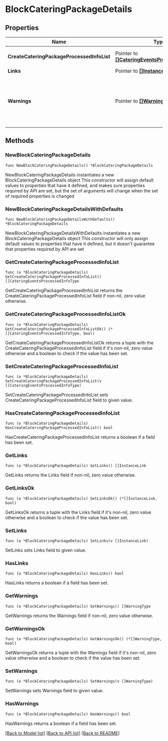 # BlockCateringPackageDetails

## Properties

Name | Type | Description | Notes
------------ | ------------- | ------------- | -------------
**CreateCateringPackageProcessedInfoList** | Pointer to [**[]CateringEventsProcessedInfoType**](CateringEventsProcessedInfoType.md) | Status/Info of the processed package. | [optional] 
**Links** | Pointer to [**[]InstanceLink**](InstanceLink.md) |  | [optional] 
**Warnings** | Pointer to [**[]WarningType**](WarningType.md) | Used in conjunction with the Success elementSpace to define a business error. | [optional] 

## Methods

### NewBlockCateringPackageDetails

`func NewBlockCateringPackageDetails() *BlockCateringPackageDetails`

NewBlockCateringPackageDetails instantiates a new BlockCateringPackageDetails object
This constructor will assign default values to properties that have it defined,
and makes sure properties required by API are set, but the set of arguments
will change when the set of required properties is changed

### NewBlockCateringPackageDetailsWithDefaults

`func NewBlockCateringPackageDetailsWithDefaults() *BlockCateringPackageDetails`

NewBlockCateringPackageDetailsWithDefaults instantiates a new BlockCateringPackageDetails object
This constructor will only assign default values to properties that have it defined,
but it doesn't guarantee that properties required by API are set

### GetCreateCateringPackageProcessedInfoList

`func (o *BlockCateringPackageDetails) GetCreateCateringPackageProcessedInfoList() []CateringEventsProcessedInfoType`

GetCreateCateringPackageProcessedInfoList returns the CreateCateringPackageProcessedInfoList field if non-nil, zero value otherwise.

### GetCreateCateringPackageProcessedInfoListOk

`func (o *BlockCateringPackageDetails) GetCreateCateringPackageProcessedInfoListOk() (*[]CateringEventsProcessedInfoType, bool)`

GetCreateCateringPackageProcessedInfoListOk returns a tuple with the CreateCateringPackageProcessedInfoList field if it's non-nil, zero value otherwise
and a boolean to check if the value has been set.

### SetCreateCateringPackageProcessedInfoList

`func (o *BlockCateringPackageDetails) SetCreateCateringPackageProcessedInfoList(v []CateringEventsProcessedInfoType)`

SetCreateCateringPackageProcessedInfoList sets CreateCateringPackageProcessedInfoList field to given value.

### HasCreateCateringPackageProcessedInfoList

`func (o *BlockCateringPackageDetails) HasCreateCateringPackageProcessedInfoList() bool`

HasCreateCateringPackageProcessedInfoList returns a boolean if a field has been set.

### GetLinks

`func (o *BlockCateringPackageDetails) GetLinks() []InstanceLink`

GetLinks returns the Links field if non-nil, zero value otherwise.

### GetLinksOk

`func (o *BlockCateringPackageDetails) GetLinksOk() (*[]InstanceLink, bool)`

GetLinksOk returns a tuple with the Links field if it's non-nil, zero value otherwise
and a boolean to check if the value has been set.

### SetLinks

`func (o *BlockCateringPackageDetails) SetLinks(v []InstanceLink)`

SetLinks sets Links field to given value.

### HasLinks

`func (o *BlockCateringPackageDetails) HasLinks() bool`

HasLinks returns a boolean if a field has been set.

### GetWarnings

`func (o *BlockCateringPackageDetails) GetWarnings() []WarningType`

GetWarnings returns the Warnings field if non-nil, zero value otherwise.

### GetWarningsOk

`func (o *BlockCateringPackageDetails) GetWarningsOk() (*[]WarningType, bool)`

GetWarningsOk returns a tuple with the Warnings field if it's non-nil, zero value otherwise
and a boolean to check if the value has been set.

### SetWarnings

`func (o *BlockCateringPackageDetails) SetWarnings(v []WarningType)`

SetWarnings sets Warnings field to given value.

### HasWarnings

`func (o *BlockCateringPackageDetails) HasWarnings() bool`

HasWarnings returns a boolean if a field has been set.


[[Back to Model list]](../README.md#documentation-for-models) [[Back to API list]](../README.md#documentation-for-api-endpoints) [[Back to README]](../README.md)


